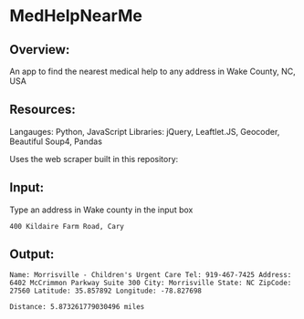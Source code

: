 # MedHelpNearMe

## Overview:

An app to find the nearest medical help to any address in Wake County, NC, USA

## Resources:

Langauges: Python, JavaScript
Libraries: jQuery, Leaftlet.JS, Geocoder, Beautiful Soup4, Pandas

Uses the web scraper built in this repository: 


## Input:

Type an address in Wake county in the input box

```
400 Kildaire Farm Road, Cary 
```

## Output: 

```
Name: Morrisville - Children's Urgent Care Tel: 919-467-7425 Address: 6402 McCrimmon Parkway Suite 300 City: Morrisville State: NC ZipCode: 27560 Latitude: 35.857892 Longitude: -78.827698
```

```
Distance: 5.873261779030496 miles
```
